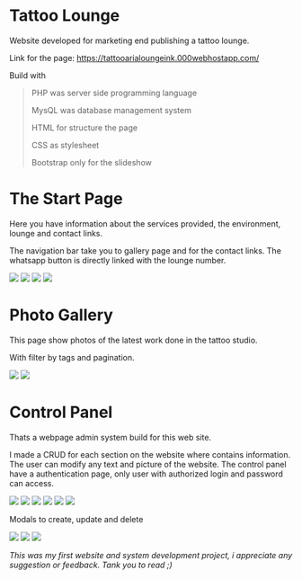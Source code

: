 # Tattoo Lounge
Website developed for marketing end publishing a tattoo lounge.

Link for the page: https://tattooarialoungeink.000webhostapp.com/

Build with

>PHP was server side programming language
>
>MysQL was database management system
>
>HTML for structure the page
>
>CSS as stylesheet
>
>Bootstrap only for the slideshow

# The Start Page
Here you have information about the services provided, the environment, lounge and contact links.

The navigation bar take you to gallery page and for the contact links.
The whatsapp button is directly linked with the lounge number.

![](img/website/home.PNG)
![](img/website/home01.PNG)
![](img/website/artists.PNG)
![](img/website/sponsors1.PNG)

# Photo Gallery
This page show photos of the latest work done in the tattoo studio.

With filter by tags and pagination.

![](img/website/gallery.PNG)
![](img/website/gallery1.PNG)

# Control Panel
Thats a webpage admin system build for this web site.

I made a CRUD for each section on the website where contains information.
The user can modify any text and picture of the website.
The control panel have a authentication page, only user with authorized login and password can access.

![](img/admin/login.PNG)
![](img/admin/post.PNG)
![](img/admin/slide.PNG)
![](img/admin/sponsors.PNG)
![](img/admin/gallery.PNG)
![](img/admin/gallery01.PNG)

Modals to create, update and delete

![](img/admin/create.PNG)
![](img/admin/edit.PNG)
![](img/admin/delete.PNG)

*This was my first website and system development project, i appreciate any suggestion or feedback.*
*Tank you to read ;)*

